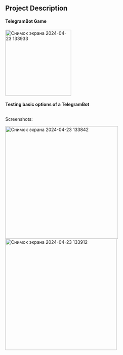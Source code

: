 ## Project Description

#### TelegramBot Game
<img width="208" alt="Снимок экрана 2024-04-23 133933" src="https://github.com/KirillLukyanov2000/TelegramBot-test-project/assets/101703819/fa6f0206-26ca-401f-8914-248351ae1457">

#### Testing basic options of a TelegramBot

##
Screenshots:

<img width="356" alt="Снимок экрана 2024-04-23 133842" src="https://github.com/KirillLukyanov2000/TelegramBot-test-project/assets/101703819/ca9cc15a-ca12-40fe-99cc-dbc25d3bfebd">
<img width="352" alt="Снимок экрана 2024-04-23 133912" src="https://github.com/KirillLukyanov2000/TelegramBot-test-project/assets/101703819/06ddda97-403f-41ab-b2f7-7a063990e16a">

##

